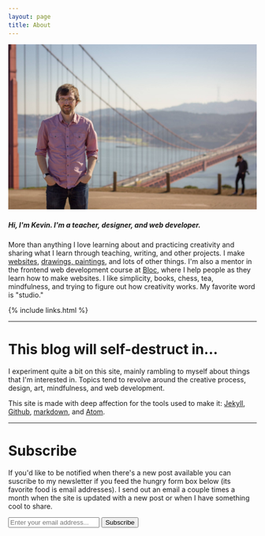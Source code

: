 ```yaml
---
layout: page
title: About
---
```


![Kevin](/img/kevin.jpg)

##### Hi, I'm Kevin. I'm a teacher, designer, and web developer.

More than anything I love learning about and practicing creativity and sharing what I learn through teaching, writing, and other projects. I make [websites](/projects), [drawings, paintings](/sketchbook), and lots of other things. I'm also a mentor in the frontend web development course at [Bloc](http://bloc.io), where I help people as they learn how to make websites. I like simplicity, books, chess, tea, mindfulness, and trying to figure out how creativity works. My favorite word is "studio."

{% include links.html %}

---

# This blog will self-destruct in...

I experiment quite a bit on this site, mainly rambling to myself about things that I'm interested in. Topics tend to revolve around the creative process, design, art, mindfulness, and web development.

This site is made with deep affection for the tools used to make it: [Jekyll](http://jekyllrb.com), [Github](http://github.com), [markdown](http://daringfireball.net/projects/markdown/syntax), and [Atom](https://atom.io).

---

# Subscribe

If you'd like to be notified when there's a new post available you can suscribe to my newsletter if you feed the hungry form box below (its favorite food is email addresses). I send out an email a couple times a month when the site is updated with a new post or when I have something cool to share.

<form action="https://tinyletter.com/kmcgillivray" method="post" target="popupwindow" onsubmit="window.open('https://tinyletter.com/kmcgillivray', 'popupwindow', 'scrollbars=yes,width=800,height=600');return true">
<input class="text-box" placeholder="Enter your email address..." type="text" name="email" id="tlemail" />
<input type="hidden" value="1" name="embed"/><input class="button-primary" type="submit" value="Subscribe" /></form>
